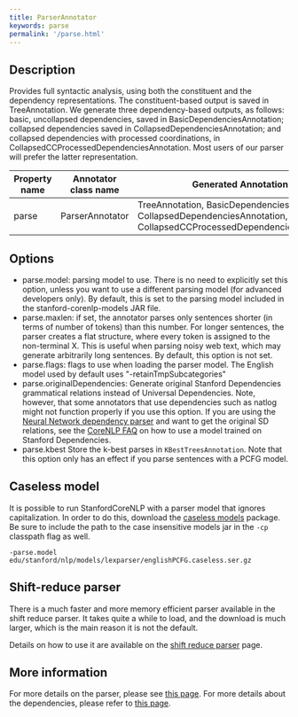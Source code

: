 ```yaml
---
title: ParserAnnotator 
keywords: parse
permalink: '/parse.html'
---
```


## Description

Provides full syntactic analysis, using both the constituent and the dependency representations. The constituent-based output is saved in TreeAnnotation. We generate three dependency-based outputs, as follows: basic, uncollapsed dependencies, saved in BasicDependenciesAnnotation; collapsed dependencies saved in CollapsedDependenciesAnnotation; and collapsed dependencies with processed coordinations, in CollapsedCCProcessedDependenciesAnnotation. Most users of our parser will prefer the latter representation.

| Property name | Annotator class name | Generated Annotation |
| --- | --- | --- |
| parse | ParserAnnotator | TreeAnnotation, BasicDependenciesAnnotation, CollapsedDependenciesAnnotation, CollapsedCCProcessedDependenciesAnnotation |

## Options


* parse.model: parsing model to use. There is no need to explicitly set this option, unless you want to use a different parsing model (for advanced developers only). By default, this is set to the parsing model included in the stanford-corenlp-models JAR file.
* parse.maxlen: if set, the annotator parses only sentences shorter (in terms of number of tokens) than this number. For longer sentences, the parser creates a flat structure, where every token is assigned to the non-terminal X. This is useful when parsing noisy web text, which may generate arbitrarily long sentences. By default, this option is not set.
* parse.flags: flags to use when loading the parser model.  The English model used by default uses "-retainTmpSubcategories"
* parse.originalDependencies: Generate original Stanford Dependencies grammatical relations instead of Universal Dependencies. Note, however, that some annotators that use dependencies such as natlog might not function properly if you use this option.  If you are using the [Neural Network dependency parser](http://nlp.stanford.edu/software/nndep.shtml) and want to get the original SD relations, see the [CoreNLP FAQ](faq.html#how-can-i-get-original-stanford-dependencies-instead-of-universal-dependencies) on how to use a model trained on Stanford Dependencies.
* parse.kbest Store the k-best parses in `KBestTreesAnnotation`. Note that this option only has an effect if you parse sentences with a PCFG model.

## Caseless model

It is possible to run StanfordCoreNLP with a parser
model that ignores capitalization. In order to do this, download the
[caseless models](http://nlp.stanford.edu/software/stanford-corenlp-caseless-2015-04-20-models.jar) package.  Be sure to include the path to the case
insensitive models jar in the `-cp` classpath flag as well.

```
-parse.model edu/stanford/nlp/models/lexparser/englishPCFG.caseless.ser.gz
```


## Shift-reduce parser

There is a much faster and more memory efficient parser available in
the shift reduce parser.  It takes quite a while to load, and the
download is much larger, which is the main reason it is not the
default.

Details on how to use it are available on the [shift reduce parser](http://nlp.stanford.edu/software/srparser.shtml) page.

## More information 

For more details on the parser, please see [this page](http://nlp.stanford.edu/software/lex-parser.shtml). For more details about the dependencies, please refer to [this page](http://nlp.stanford.edu/software/stanford-dependencies.shtml).
